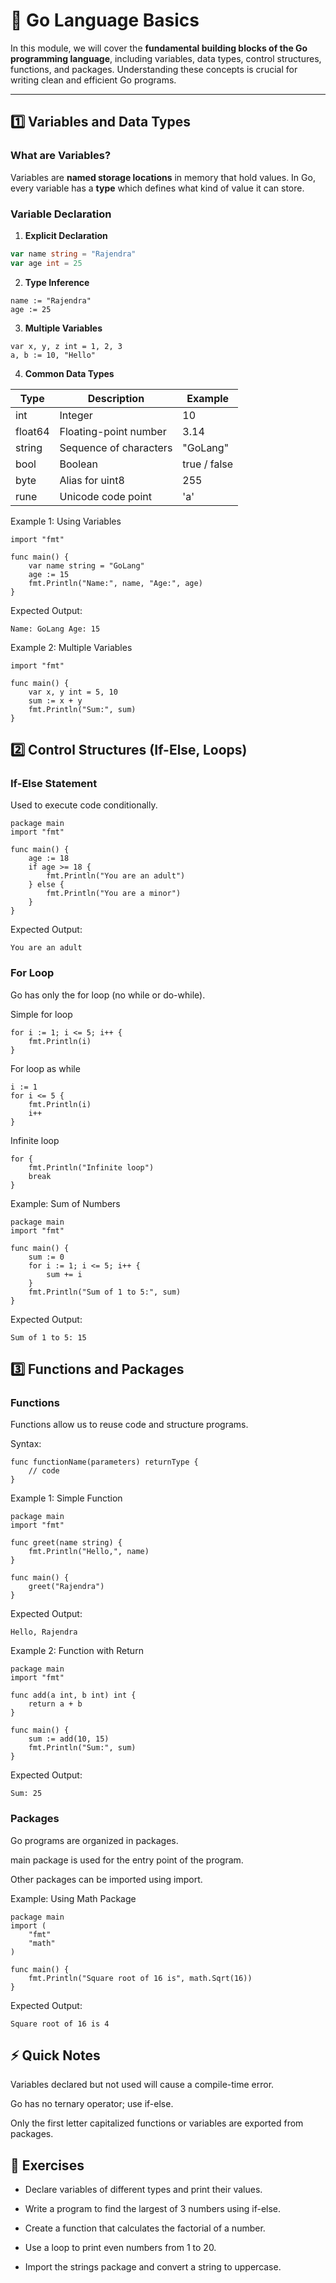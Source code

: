 # 📝 Go Language Basics

In this module, we will cover the **fundamental building blocks of the Go programming language**, including variables, data types, control structures, functions, and packages. Understanding these concepts is crucial for writing clean and efficient Go programs.

---

## 1️⃣ Variables and Data Types

### What are Variables?

Variables are **named storage locations** in memory that hold values. In Go, every variable has a **type** which defines what kind of value it can store.

### Variable Declaration

1. **Explicit Declaration**
```go
var name string = "Rajendra"
var age int = 25
```
2. **Type Inference**
```
name := "Rajendra"
age := 25
```

3. **Multiple Variables**
```
var x, y, z int = 1, 2, 3
a, b := 10, "Hello"
```
4. **Common Data Types**

| Type    | Description            | Example      |
| ------- | ---------------------- | ------------ |
| int     | Integer                | 10           |
| float64 | Floating-point number  | 3.14         |
| string  | Sequence of characters | "GoLang"     |
| bool    | Boolean                | true / false |
| byte    | Alias for uint8        | 255          |
| rune    | Unicode code point     | 'a'          |


Example 1: Using Variables
```package main
import "fmt"

func main() {
    var name string = "GoLang"
    age := 15
    fmt.Println("Name:", name, "Age:", age)
}
```

Expected Output:
```
Name: GoLang Age: 15
```
Example 2: Multiple Variables
```package main
import "fmt"

func main() {
    var x, y int = 5, 10
    sum := x + y
    fmt.Println("Sum:", sum)
}
```
## 2️⃣ Control Structures (If-Else, Loops)
### If-Else Statement

Used to execute code conditionally.
```
package main
import "fmt"

func main() {
    age := 18
    if age >= 18 {
        fmt.Println("You are an adult")
    } else {
        fmt.Println("You are a minor")
    }
}
```

Expected Output:
```
You are an adult
```
### For Loop

Go has only the for loop (no while or do-while).

Simple for loop
```
for i := 1; i <= 5; i++ {
    fmt.Println(i)
}
```

For loop as while
```
i := 1
for i <= 5 {
    fmt.Println(i)
    i++
}
```

Infinite loop
```
for {
    fmt.Println("Infinite loop")
    break
}
```
Example: Sum of Numbers
```
package main
import "fmt"

func main() {
    sum := 0
    for i := 1; i <= 5; i++ {
        sum += i
    }
    fmt.Println("Sum of 1 to 5:", sum)
}
```

Expected Output:
```
Sum of 1 to 5: 15
```
## 3️⃣ Functions and Packages
### Functions

Functions allow us to reuse code and structure programs.

Syntax:
```
func functionName(parameters) returnType {
    // code
}
```
Example 1: Simple Function
```
package main
import "fmt"

func greet(name string) {
    fmt.Println("Hello,", name)
}

func main() {
    greet("Rajendra")
}
```

Expected Output:
```
Hello, Rajendra
```
Example 2: Function with Return
```
package main
import "fmt"

func add(a int, b int) int {
    return a + b
}

func main() {
    sum := add(10, 15)
    fmt.Println("Sum:", sum)
}
```

Expected Output:
```
Sum: 25
```
### Packages

Go programs are organized in packages.

main package is used for the entry point of the program.

Other packages can be imported using import.

Example: Using Math Package
```
package main
import (
    "fmt"
    "math"
)

func main() {
    fmt.Println("Square root of 16 is", math.Sqrt(16))
}

```
Expected Output:
```
Square root of 16 is 4
```
## ⚡ Quick Notes

Variables declared but not used will cause a compile-time error.

Go has no ternary operator; use if-else.

Only the first letter capitalized functions or variables are exported from packages.

## 🧩 Exercises

- Declare variables of different types and print their values.

- Write a program to find the largest of 3 numbers using if-else.

- Create a function that calculates the factorial of a number.

- Use a loop to print even numbers from 1 to 20.

- Import the strings package and convert a string to uppercase.
